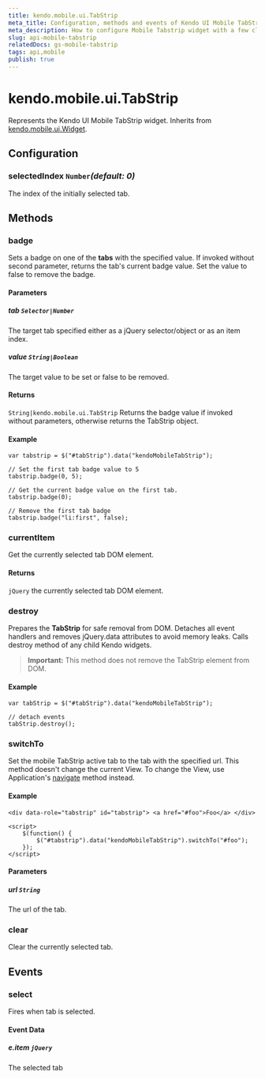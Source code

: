 ```yaml
---
title: kendo.mobile.ui.TabStrip
meta_title: Configuration, methods and events of Kendo UI Mobile TabStrip
meta_description: How to configure Mobile Tabstrip widget with a few clicks, change its behavior and use supported events.
slug: api-mobile-tabstrip
relatedDocs: gs-mobile-tabstrip
tags: api,mobile
publish: true
---
```


# kendo.mobile.ui.TabStrip

Represents the Kendo UI Mobile TabStrip widget. Inherits from [kendo.mobile.ui.Widget](/api/framework/mobilewidget).

## Configuration

### selectedIndex `Number`*(default: 0)*

 The index of the initially selected tab.

## Methods

### badge

Sets a badge on one of the **tabs** with the specified value. If invoked without second parameter, returns the tab's current badge value. Set the value to false to remove the badge.

#### Parameters

##### tab `Selector|Number`

The target tab specified either as a jQuery selector/object or as an item index.

##### value `String|Boolean`

The target value to be set or false to be removed.

#### Returns

`String|kendo.mobile.ui.TabStrip` Returns the badge value if invoked without parameters, otherwise returns the TabStrip object.

#### Example

    var tabstrip = $("#tabStrip").data("kendoMobileTabStrip");

    // Set the first tab badge value to 5
    tabstrip.badge(0, 5);

    // Get the current badge value on the first tab.
    tabstrip.badge(0);

    // Remove the first tab badge
    tabstrip.badge("li:first", false);

### currentItem

Get the currently selected tab DOM element.

#### Returns

`jQuery` the currently selected tab DOM element.

### destroy
Prepares the **TabStrip** for safe removal from DOM. Detaches all event handlers and removes jQuery.data attributes to avoid memory leaks. Calls destroy method of any child Kendo widgets.

> **Important:** This method does not remove the TabStrip element from DOM.

#### Example

    var tabStrip = $("#tabStrip").data("kendoMobileTabStrip");

    // detach events
    tabStrip.destroy();

### switchTo

Set the mobile TabStrip active tab to the tab with the specified url. This method doesn't change the current View. To change the View, use Application's [navigate](/api/mobile/application#navigate) method instead.

#### Example

    <div data-role="tabstrip" id="tabstrip"> <a href="#foo">Foo</a> </div>

    <script>
        $(function() {
            $("#tabstrip").data("kendoMobileTabStrip").switchTo("#foo");
        });
    </script>

#### Parameters

##### url `String`

The url of the tab.

### clear

Clear the currently selected tab.

## Events

### select

Fires when tab is selected.

#### Event Data

##### e.item `jQuery`

The selected tab
